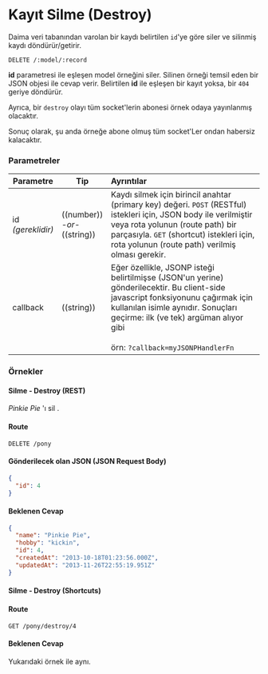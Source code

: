 # Kayıt Silme (Destroy)

Daima veri tabanından varolan bir kaydı belirtilen `id`'ye göre siler ve silinmiş kaydı döndürür/getirir.

```
DELETE /:model/:record
```

**id** parametresi ile eşleşen model örneğini siler.  Silinen örneği temsil eden bir JSON objesi ile cevap verir.  Belirtilen **id** ile eşleşen bir kayıt yoksa, bir `404` geriye döndürür.

Ayrıca, bir `destroy` olayı tüm socket'lerin abonesi örnek odaya yayınlanmış olacaktır.

Sonuç olarak, şu anda örneğe abone olmuş tüm socket'Ler ondan habersiz kalacaktır.


### Parametreler

 Parametre                          | Tip                                     | Ayrıntılar
 ---------------------------------- | --------------------------------------- |:---------------------------------
 id<br/>*(gereklidir)*              | ((number))<br/>*-or-*<br/>((string))    | Kaydı silmek için birincil anahtar (primary key) değeri. `POST` (RESTful) istekleri için, JSON body ile verilmiştir veya rota yolunun (route path) bir parçasıyla. `GET` (shortcut) istekleri için, rota yolunun (route path) verilmiş olması gerekir.
 callback                           | ((string))                              | Eğer özellikle, JSONP isteği belirtilmişse (JSON'un yerine) gönderilecektir.  Bu client-side javascript fonksiyonunu çağırmak için kullanılan isimle aynıdır. Sonuçları geçirme: ilk (ve tek) argüman alıyor gibi<br/> <br/> örn: `?callback=myJSONPHandlerFn`

### Örnekler

#### Silme - Destroy (REST)

*Pinkie Pie* 'ı sil .

#### Route
`DELETE /pony`

#### Gönderilecek olan JSON (JSON Request Body)
```json
{
  "id": 4
}
```

#### Beklenen Cevap

```json
{
  "name": "Pinkie Pie",
  "hobby": "kickin",
  "id": 4,
  "createdAt": "2013-10-18T01:23:56.000Z",
  "updatedAt": "2013-11-26T22:55:19.951Z"
}
```

#### Silme - Destroy (Shortcuts)

#### Route
`GET /pony/destroy/4`

#### Beklenen Cevap

Yukarıdaki örnek ile aynı.


<docmeta name="uniqueID" value="DestroyARecord867513">
<docmeta name="displayName" value="destroy">

